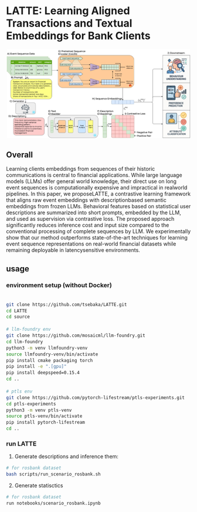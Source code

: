 # LATTE: Learning Aligned Transactions and Textual Embeddings for Bank Clients
<p align="center">
  <img src="assets/LATTE_pipeline.jpg" alt="latte" width="500"/>
</p>

## Overall
Learning clients embeddings from sequences
of their historic communications is central to
financial applications. While large language
models (LLMs) offer general world knowledge,
their direct use on long event sequences is computationally expensive and impractical in realworld pipelines. In this paper, we proposeLATTE, a contrastive learning framework that
aligns raw event embeddings with descriptionbased semantic embeddings from frozen LLMs.
Behavioral features based on statistical user descriptions are summarized into short prompts,
embedded by the LLM, and used as supervision
via contrastive loss. The proposed approach
significantly reduces inference cost and input
size compared to the conventional processing
of complete sequences by LLM. We experimentally show that our method outperforms
state-of-the-art techniques for learning event sequence representations on real-world financial
datasets while remaining deployable in latencysensitive environments.



## usage
### environment setup (without Docker)
```sh

git clone https://github.com/tsebaka/LATTE.git
cd LATTE
cd source

# llm-foundry env
git clone https://github.com/mosaicml/llm-foundry.git
cd llm-foundry
python3 -m venv llmfoundry-venv
source llmfoundry-venv/bin/activate
pip install cmake packaging torch
pip install -e ".[gpu]"
pip install deepspeed=0.15.4
cd ..

# ptls env
git clone https://github.com/pytorch-lifestream/ptls-experiments.git
cd ptls-experiments
python3 -m venv ptls-venv
source ptls-venv/bin/activate
pip install pytorch-lifestream
cd ..
```


### run LATTE

1. Generate descriptions and inference them:
```sh
# for rosbank dataset
bash scripts/run_scenario_rosbank.sh
```
2. Generate statisctics
```sh
# for rosbank dataset
run notebooks/scenario_rosbank.ipynb
```
